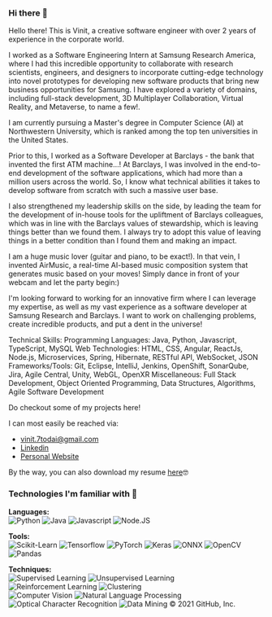 ### Hi there 👋
<!--

- 🔭 I’m currently working on Machine Learning and Deep Learning solutions
- 🌱 I’m currently learning NLP, ML architecture (Kafka, Cassandra) deployment on AWS
- 👯 I’m looking to collaborate on interesting ML solutions
- 💬 Ask me about CNN / ML solutions / ML architecture / Web
- 📫 How to reach me: [LinkedIn](https://www.linkedin.com/in/vinit-todai/)
-->

Hello there!
This is Vinit, a creative software engineer with over 2 years of experience in the corporate world.

I worked as a Software Engineering Intern at Samsung Research America, where I had this incredible opportunity to collaborate with research scientists, engineers, and designers to incorporate cutting-edge technology into novel prototypes for developing new software products that bring new business opportunities for Samsung. I have explored a variety of domains, including full-stack development, 3D Multiplayer Collaboration, Virtual Reality, and Metaverse, to name a few!.

I am currently pursuing a Master's degree in Computer Science (AI) at Northwestern University, which is ranked among the top ten universities in the United States. 

Prior to this, I worked as a Software Developer at Barclays - the bank that invented the first ATM machine...! At Barclays, I was involved in the end-to-end development of the software applications, which had more than a million users across the world. So, I know what technical abilities it takes to develop software from scratch with such a massive user base.

I also strengthened my leadership skills on the side, by leading the team for the development of in-house tools for the upliftment of Barclays colleagues, which was in line with the Barclays values of stewardship, which is leaving things better than we found them. I always try to adopt this value of leaving things in a better condition than I found them and making an impact.

I am a huge music lover (guitar and piano, to be exact!). In that vein, I invented AirMusic, a real-time AI-based music composition system that generates music based on your moves! Simply dance in front of your webcam and let the party begin:)

I'm looking forward to working for an innovative firm where I can leverage my expertise, as well as my vast experience as a software developer at Samsung Research and Barclays. I want to work on challenging problems, create incredible products, and put a dent in the universe!

Technical Skills:
Programming Languages: Java, Python, Javascript, TypeScript, MySQL
Web Technologies: HTML, CSS, Angular, ReactJs, Node.js, Microservices, Spring, Hibernate, RESTful API, WebSocket, JSON
Frameworks/Tools: Git, Eclipse, IntelliJ, Jenkins, OpenShift, SonarQube, Jira, Agile Central, Unity, WebGL, OpenXR
Miscellaneous: Full Stack Development, Object Oriented Programming, Data Structures, Algorithms, Agile Software Development	


Do checkout some of my projects here!

I can most easily be reached via:

 - vinit.7todai@gmail.com  
 - [Linkedin](https://www.linkedin.com/in/vinit-todai)
 - [Personal Website](https://vinit-2997.github.io/)

By the way, you can also download my resume [here](https://vinit-2997.github.io/static/media/Vinit_Todai_Resume_Northwestern.b5ae0fae.pdf)🤓

### Technologies I'm familiar with 🔬

**Languages:**  
![Python](https://img.shields.io/badge/Python-3776AB?style=for-the-badge&logo=python&logoColor=white) ![Java](https://img.shields.io/badge/Java-ED8B00?style=for-the-badge&logo=java&logoColor=white) ![Javascript](https://img.shields.io/badge/JavaScript-F7DF1E?style=for-the-badge&logo=javascript&logoColor=black) ![Node.JS](https://img.shields.io/badge/Node.js-43853D?style=for-the-badge&logo=node.js&logoColor=white)

**Tools:**  
![Scikit-Learn](https://img.shields.io/badge/Scikit--Learn-F7931E?style=for-the-badge&logo=scikit-learn&logoColor=white)  ![Tensorflow](https://img.shields.io/badge/Tensorflow-FF6F00?style=for-the-badge&logo=tensorflow&logoColor=white) ![PyTorch](https://img.shields.io/badge/PyTorch-EE4C2C?style=for-the-badge&logo=pytorch&logoColor=white) ![Keras](https://img.shields.io/badge/Keras-D00000?style=for-the-badge&logo=keras&logoColor=white) ![ONNX](https://img.shields.io/badge/Onnx-005CED?style=for-the-badge&logo=onnx&logoColor=white) ![OpenCV](https://img.shields.io/badge/OpenCV-5C3EE8?style=for-the-badge&logo=opencv&logoColor=white)  ![Pandas](https://img.shields.io/badge/Pandas-150458?style=for-the-badge&logo=pandas&logoColor=white)

**Techniques:**  
![Supervised Learning](https://img.shields.io/badge/Supervised%20Learning-7400B8?style=for-the-badge&logoColor=white) ![Unsupervised Learning](https://img.shields.io/badge/Unsupervised%20Learning-6930C3?style=for-the-badge&logoColor=white) ![Reinforcement Learning](https://img.shields.io/badge/Reinforcement%20Learning-5E60CE?style=for-the-badge&logoColor=white) ![Clustering](https://img.shields.io/badge/Clustering-5390D9?style=for-the-badge&logoColor=white)  
![Computer Vision](https://img.shields.io/badge/Computer%20vision-4EA8DE?style=for-the-badge&logoColor=white) ![Natural Language Processing](https://img.shields.io/badge/Natural%20language%20processing-48BFE3?style=for-the-badge&logoColor=white) ![Optical Character Recognition](https://img.shields.io/badge/Optical%20Character%20Recognition-56CFE1?style=for-the-badge&logoColor=white) ![Data Mining](https://img.shields.io/badge/Data%20mining-64DFDF?style=for-the-badge&logoColor=white)
© 2021 GitHub, Inc.

<!--
**vinit-2997/vinit-2997** is a ✨ _special_ ✨ repository because its `README.md` (this file) appears on your GitHub profile.

Here are some ideas to get you started:

- 🔭 I’m currently working on ...
- 🌱 I’m currently learning ...
- 👯 I’m looking to collaborate on ...
- 🤔 I’m looking for help with ...
- 💬 Ask me about ...
- 📫 How to reach me: ...
- 😄 Pronouns: ...
- ⚡ Fun fact: ...
-->

